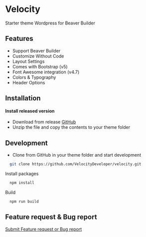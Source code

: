 # Velocity
Starter theme Wordpress for Beaver Builder

## Features
- Support Beaver Builder
- Customize Without Code
- Layout Settings
- Comes with Bootstrap (v5)
- Font Awesome integration (v4.7)
- Colors & Typography
- Header Options

## Installation
#### Install released version
- Download from release [GitHub](https://github.com/VelocityDeveloper/velocity/releases)
- Unzip the file and copy the contents to your theme folder
## Development
- Clone from GitHub in your theme folder and start development
```bash
  git clone https://github.com/VelocityDeveloper/velocity.git
```
Install packages
```bash
  npm install
```
Build
```bash
  npm run build
```
## Feature request & Bug report
[Submit Feature request or Bug report](https://github.com/VelocityDeveloper/velocity/issues/new/choose)